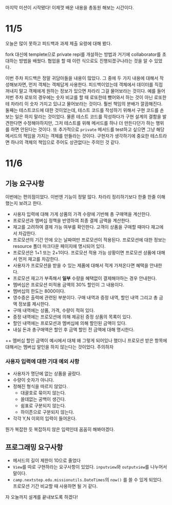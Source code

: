 <p>마지막 미션이 시작됐다! 이제껏 배운 내용을 총동원 해보는 시간이다.</p>
<h1 id="115">11/5</h1>
<p>오늘은 많이 못하고 피드백과 과제 제출 요령에 대해 봤다.</p>
<p>fork 대신에 templete으로 private repi를 개설하는 방법과 거기에 collaborator를 초대하는 방법을 배웠다. 협업을 할 때 이런 식으로도 진행되겠구나라는 것을 알 수 있었다.</p>
<p>이번 주차 피드백은 정말 귀담아들을 내용이 많았다. 
그 중에 두 가지 내용에 대해서 작성해보자면, 
먼저 객체는 객체답게 사용한다. 피드백이었는데 객체에서 데이터를 직접 꺼내지 말고 객체에게 원하는 정보가 있으면 차라리 그걸 물어보라는 것이다. 예를 들어 저번 주차 로또의 경우에는 숫자 비교를 할 때 로또한테 뺐어와서 하는 것이 아닌 로또한테 차라리 이 숫자 가지고 있냐고 물어보라는 것이다. 훨씬 책임의 분배가 깔끔해진다.
둘째는 테스트코드에 대한 것이었는데, 테스트 코드를 작성하기 위해서 구현 코드를 손보는 일은 하지 말라는 것이었다. 물론 테스트 코드를 작성하다가 구현 설계의 결함을 발견한다면 수정해야하지만, 그저 테스트를 위해 메서드를 하나 더 만든다던가 하는 행위를 하면 안된다는 것이다. 또 추가적으로 <code>private</code> 메서드를 test하고 싶으면 그냥 해당 메서드의 책임을 가지는 객체를 만들라는 것이다. 구현자가 생각하기에 중요한 테스트라면 하나의 객체의 책임으로 주어도 상관없다는 주의인 것 같다.</p>
<h1 id="116">11/6</h1>
<h2 id="기능-요구사항">기능 요구사항</h2>
<p>이번에는 편의점이었다. 이번엔 기능이 정말 많다.
차라리 정리하기보다 한줄 한줄 이해했는지 보려고 한다.</p>
<ul>
<li>사용자 입력에 대해 가게 상품의 가격 수량에 기반해 총 구매액을 계산한다.</li>
<li>프로모션과 멤버십 정책을 반영하여 최종 결제 금액을 계산한다.</li>
<li>재고를 고려하여 결제 가능 여부를 확인한다. 고객이 상품을 구매할 때마다 재고에서 차감한다.</li>
<li>프로모션의 기간 안에 오는 날짜여만 프로모션이 적용된다. 프로모션에 대한 정보는 resource 폴더 마크다운 페이지에 명시되어 있다.</li>
<li>프로모션은 1+1 또는 2+1이다. 프로모션 적용 가능 상황이면 프로모션 상품에 대해서 먼저 재고를 차감한다.</li>
<li>사용자가 프로모션을 받을 수 있는 제품에 대해서 적게 가져온다면 혜택을 안내한다.</li>
<li>프로모션 재고가 부족해서 <strong>일부</strong> 수량을 혜택없이 결제해야하는 경우 안내한다.</li>
<li>멤버십은 프로모션 미적용 금액의 30% 할인이 그 내용이다.</li>
<li>멤버십의 한도는 8000이다.</li>
<li>영수증은 출력에 관련된 부분이다. 구매 내역과 증정 내역, 할인 내역 그리고 총 금액 정보를 제시한다.</li>
<li>구매 내역에는 상품, 가격, 수량이 적혀 있다.</li>
<li>증정 내역에는 프로모션에 의해 제공된 증정 상품의 목록이 있다.</li>
<li>할인 내역에는 프로모션과 멤버십에 의해 할인된 금액이 있다.</li>
<li>내실 돈과 총구매액은 할인 후 금액 할인 전 금액에 대해 명시한다.</li>
</ul>
<p>++ 멤버십 할인 금액이 예시에서 대체 왜 그렇게 되어있나 했더니 프로모션 받은 항목에 대해서는 멤버십 알인을 하지 않는다는 것이었다. 주의하자</p>
<h3 id="사용자-입력에-대한-기대-예외-사항">사용자 입력에 대한 기대 예외 사항</h3>
<ul>
<li>사용자가 명단에 없는 상품을 골랐다.</li>
<li>수량이 숫자가 아니다.</li>
<li>정해진 형식을 따르지 않았다.<ul>
<li>대괄호로 묶이지 않는다.</li>
<li>쓸데없는 공백이 생긴다.</li>
<li>쉼표로 구분되지 않는다.</li>
<li>하이픈으로 구분되지 않는다.</li>
</ul>
</li>
<li>각각 Y,N 이외의 입력이 들어온다.</li>
</ul>
<p>뭔가 복잡한 듯 복잡하지 않은 입력인데 꼼꼼히 해봐야겠다.</p>
<h2 id="프로그래밍-요구사항">프로그래밍 요구사항</h2>
<ul>
<li>메서드의 길이 제한이 10으로 줄었다</li>
<li><code>View</code>를 따로 구현하라는 요구사항이 있었다. <code>inputview</code>와 <code>outputview</code>를 나누어서 말이다.</li>
<li><code>camp.nextstep.edu.missionutils.DateTimes</code>의 <code>now()</code> 를 쓸 수 있게 되었다. 프로모션 기간 비교할 때 사용하면 될 거 같다.</li>
</ul>
<p>자 오늘까지 설계를 끝내보도록 하겠다!</p>